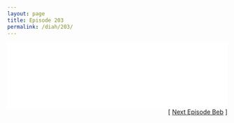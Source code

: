 ```yaml
---
layout: page
title: Episode 203
permalink: /diah/203/
---
```


<iframe allowfullscreen="true" frameborder="0" style="width:100%;" marginheight="0" marginwidth="0" mozallowfullscreen="true" scrolling="NO" src="//gdriveplayer.us/embed2.php?link=Znkl2RrtH0anooJBhhRdHw%252BTRFci0EoDib7BvX4cgLjss64H2MpZpNM1VonKZd7VQyFF0LJ%252FggzqJjhv4eb5p%252BGNqGJzBxAb8K%252BkXvZ2%252FIMqxJPgrkGP7Y2XRUNWJaJkKHspiXz7xNuhnilcsdcdpKIvNsxkr3x%252BHP60nvExwRJXhceyCttJxXfhku8FgbEX7WnJ%252BOBlGF5BW4edzkQomt&amp;no_adult=yes" webkitallowfullscreen="true"></iframe>

<div align="right">[ <a href="/diah/204/">Next Episode Beb</a> ]</div>

